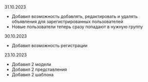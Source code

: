 31.10.2023

* Добавил возможность добавлять, редактировать и удалять объявления для зарегистрированных пользователей
* Новые пользователи теперь сразу попадают в нужную группу

30.10.2023

* Добавил возможность регистрации

23.10.2023

* Добавил 2 модели
* Добавил 2 представления
* Добавил 2 шаблона
